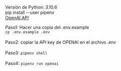 Versión de Python: 3.10.6 
<br/>
pip install --user pipenv
<br/>
<a href="https://platform.openai.com/account/api-keys">OpenAI API</a>
<br/>

Paso1: Hacer una copia del .env.example <br/>
``` cp .env.example .env ```
<br/>
<br/>
Paso2: copiar la API key de OPENAI en el archivo .env
<br/>
<br/>
Paso3: ``` pipenv shell ``` 
<br/>
<br/>
Paso4: ``` pipenv run openai ``` 